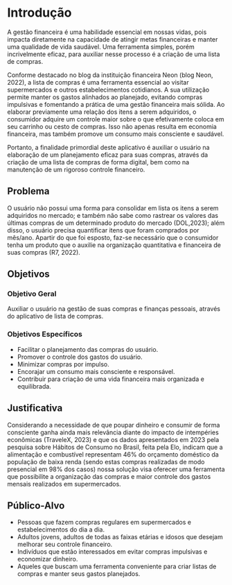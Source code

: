 # Introdução

A gestão financeira é uma habilidade essencial em nossas vidas, pois impacta diretamente na capacidade de atingir metas financeiras e manter uma qualidade de vida saudável. Uma ferramenta simples, porém incrivelmente eficaz, para auxiliar nesse processo é a criação de uma lista de compras. 

Conforme destacado no blog da instituição financeira Neon (blog Neon, 2022), a lista de compras é uma ferramenta essencial ao visitar supermercados e outros estabelecimentos cotidianos. A sua utilização permite manter os gastos alinhados ao planejado, evitando compras impulsivas e fomentando a prática de uma gestão financeira mais sólida. Ao elaborar previamente uma relação dos itens a serem adquiridos, o consumidor adquire um controle maior sobre o que efetivamente coloca em seu carrinho ou cesto de compras. Isso não apenas resulta em economia financeira, mas também promove um consumo mais consciente e saudável.

Portanto, a finalidade primordial deste aplicativo é auxiliar o usuário na elaboração de um planejamento eficaz para suas compras, através da criação de uma lista de compras de forma digital, bem como na manutenção de um rigoroso controle financeiro.

## Problema
O usuário não possui uma forma para consolidar em lista os itens a serem adquiridos no mercado; e também não sabe como rastrear os valores das últimas compras de um determinado produto do mercado (DOL,2023); além disso, o usuário precisa quantificar itens que foram comprados por mês/ano.
Apartir do que foi esposto, faz-se necessário que o consumidor tenha um produto que o auxilie na organização quantitativa e financeira de suas compras (R7, 2022).

## Objetivos

### Objetivo Geral
Auxiliar o usuário na gestão de suas compras e finanças pessoais, através do aplicativo de lista de compras.

### Objetivos Específicos

* Facilitar o planejamento das compras do usuário.
* Promover o controle dos gastos do usuário.
* Minimizar compras por impulso.
* Encorajar um consumo mais consciente e responsável.
* Contribuir para criação de uma vida financeira mais organizada e equilibrada.

## Justificativa

Considerando a necessidade de que poupar dinheiro e consumir de forma consciente ganha ainda mais relevância diante do impacto de intempéries econômicas (TraveleX, 2023) e que os dados apresentados em 2023 pela pesquisa sobre Hábitos de Consumo no Brasil, feita pela Elo, indicam que a alimentação e combustível representam 46% do orçamento doméstico da população de baixa renda (sendo estas compras realizadas de modo presencial em 98% dos casos) nossa solução visa oferecer uma ferramenta que possibilite a organização das compras e maior controle dos gastos mensais realizados em supermercados.

## Público-Alvo

* Pessoas que fazem compras regulares em supermercados e estabelecimentos do dia a dia.
* Adultos jovens, adultos de todas as faixas etárias e idosos que desejam melhorar seu controle financeiro.
* Indivíduos que estão interessados em evitar compras impulsivas e economizar dinheiro.
* Aqueles que buscam uma ferramenta conveniente para criar listas de compras e manter seus gastos planejados.
